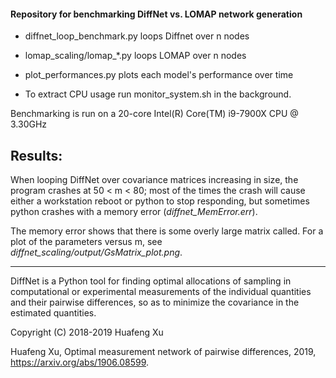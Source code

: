 #### Repository for benchmarking DiffNet vs. LOMAP network generation

- diffnet_loop_benchmark.py loops Diffnet over n nodes

- lomap_scaling/lomap_*.py loops LOMAP over n nodes
- plot_performances.py plots each model's performance over time



- To extract CPU usage run monitor_system.sh in the background.

Benchmarking is run on a 20-core Intel(R) Core(TM) i9-7900X CPU @ 3.30GHz

## Results:

When looping DiffNet over covariance matrices increasing in size, the program crashes at 50 < m < 80; most of the times the crash will cause either a workstation reboot or python to stop responding, but sometimes python crashes with a memory error (*diffnet_MemError.err*). 

The memory error shows that there is some overly large matrix called. For a plot of the parameters versus m, see *diffnet_scaling/output/GsMatrix_plot.png*.

-----------------------------------------------------------------------------------------------------------------------------------------------------------

DiffNet is a Python tool for finding optimal allocations of sampling
in computational or experimental measurements of the individual
quantities and their pairwise differences, so as to minimize the covariance
in the estimated quantities.

Copyright (C) 2018-2019 Huafeng Xu

Huafeng Xu, Optimal measurement network of pairwise differences, 2019, https://arxiv.org/abs/1906.08599.







